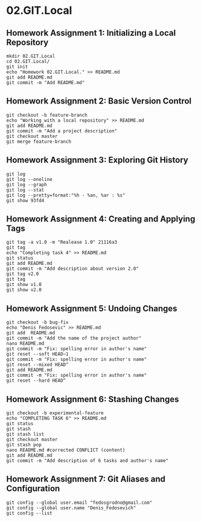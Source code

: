 # 02.GIT.Local

## Homework Assignment 1: Initializing a Local Repository
```shell
mkdir 02.GIT.Local
cd 02.GIT.Local/
git init
echo "Homework 02.GIT.Local." >> README.md
git add README.md
git commit -m "Add README.md"
```

## Homework Assignment 2: Basic Version Control
```shell
git checkout -b feature-branch
echo "Working with a local repository" >> README.md
git add README.md
git commit -m "Add a project description"
git checkout master
git merge feature-branch
```

## Homework Assignment 3: Exploring Git History
``` shell
git log
git log --oneline
git log --graph
git log --stat
git log --pretty=format:"%h - %an, %ar : %s"
git show 93fd4
```

## Homework Assignment 4: Creating and Applying Tags
```shell
git tag -a v1.0 -m "Realease 1.0" 21116a3
git tag
echo "Completing task 4" >> README.md
git status
git add README.md
git commit -m "Add description about version 2.0"
git tag v2.0
git tag
git show v1.0
git show v2.0
```

## Homework Assignment 5: Undoing Changes
```shell
git checkout -b bug-fix
echo "Denis Fedosevic" >> README.md
git add  README.md
git commit -m "Add the name of the project author"
nano README.md
git commit -m "Fix: spelling error in author's name"
git reset --soft HEAD~1
git commit -m "Fix: spelling error in author's name"
git reset --mixed HEAD^
git add README.md
git commit -m "Fix: spelling error in author's name"
git reset --hard HEAD^
```

## Homework Assignment 6: Stashing Changes
```shell
git checkout -b experimental-feature
echo "COMPLETING TASK 6" >> README.md
git status
git stash
git stash list
git checkout master
git stash pop 
nano README.md #corrected CONFLICT (content)
git add README.md
git commit -m "Add description of 6 tasks and author's name"
```

## Homework Assignment 7: Git Aliases and Configuration
```shell
git config --global user.email "fedosgrodno@gmail.com"
git config --global user.name "Denis_Fedosevich"
git config --list
```